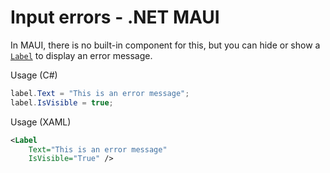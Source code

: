 # Input errors - .NET MAUI

In MAUI, there is no built-in component for this, but you can hide or show a [`Label`](https://learn.microsoft.com/en-us/dotnet/maui/user-interface/controls/label) to display an error message.

Usage (C#)

```csharp
label.Text = "This is an error message";
label.IsVisible = true;
```

Usage (XAML)

```xml
<Label
    Text="This is an error message"
    IsVisible="True" />
```
